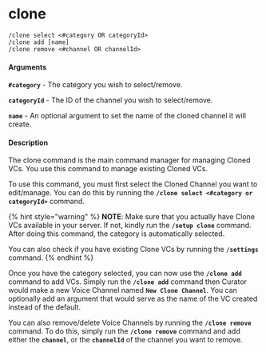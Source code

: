 # clone

```
/clone select <#category OR categoryId>
/clone add [name]
/clone remove <#channel OR channelId>
```

#### Arguments

**`#category`** - The category you wish to select/remove.

**`categoryId`** - The ID of the channel you wish to select/remove.

**`name`** - An optional argument to set the name of the cloned channel it will create.

#### Description

The clone command is the main command manager for managing Cloned VCs. You use this command to manage existing Cloned VCs.

To use this command, you must first select the Cloned Channel you want to edit/manage. You can do this by running the **`/clone select <#category or categoryId>`** command.

{% hint style="warning" %}
**NOTE**: Make sure that you actually have Clone VCs available in your server. If not, kindly run the **`/setup clone`** command. After doing this command, the category is automatically selected.

You can also check if you have existing Clone VCs by running the **`/settings`** command.
{% endhint %}

Once you have the category selected, you can now use the **`/clone add`** command to add VCs. Simply run the **`/clone add`** command then Curator would make a new Voice Channel named **`New Clone Channel`**. You can optionally add an argument that would serve as the name of the VC created instead of the default.

You can also remove/delete Voice Channels by running the **`/clone remove`** command. To do this, simply run the **`/clone remove`** command and add either the **`channel`**, or the **`channelId`** of the channel you want to remove.
